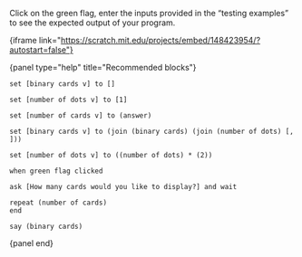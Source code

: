Click on the green flag, enter the inputs provided in the “testing examples” to see the expected output of your program.

{iframe link="https://scratch.mit.edu/projects/embed/148423954/?autostart=false"}

{panel type="help" title="Recommended blocks"}

<pre><code class="scratch:split:random">set [binary cards v] to []

set [number of dots v] to [1]

set [number of cards v] to (answer)

set [binary cards v] to (join (binary cards) (join (number of dots) [, ]))

set [number of dots v] to ((number of dots) * (2))
</code></pre>

<pre><code class="scratch:split:random">when green flag clicked

ask [How many cards would you like to display?] and wait

repeat (number of cards)
end

say (binary cards)
</code></pre>

{panel end}